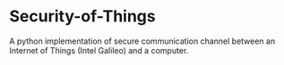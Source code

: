 # Security-of-Things
A python implementation of secure communication channel between an Internet of Things (Intel Galileo) and a computer.
